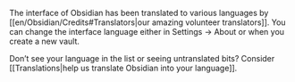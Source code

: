 The interface of Obsidian has been translated to various languages by [[en/Obsidian/Credits#Translators|our amazing volunteer translators]]. You can change the interface language either in Settings → About or when you create a new vault.

Don’t see your language in the list or seeing untranslated bits? Consider [[Translations|help us translate Obsidian into your language]].
